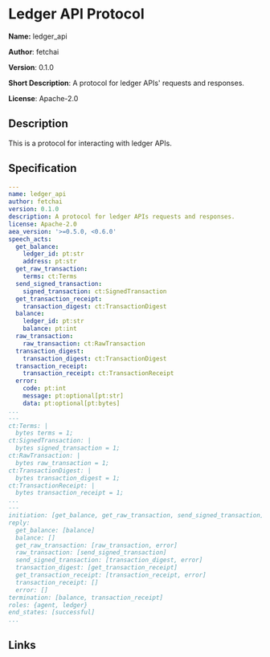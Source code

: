 # Ledger API Protocol

**Name:** ledger_api

**Author**: fetchai

**Version**: 0.1.0

**Short Description**: A protocol for ledger APIs' requests and responses.

**License**: Apache-2.0

## Description

This is a protocol for interacting with ledger APIs.

## Specification

```yaml
---
name: ledger_api
author: fetchai
version: 0.1.0
description: A protocol for ledger APIs requests and responses.
license: Apache-2.0
aea_version: '>=0.5.0, <0.6.0'
speech_acts:
  get_balance:
    ledger_id: pt:str
    address: pt:str
  get_raw_transaction:
    terms: ct:Terms 
  send_signed_transaction:
    signed_transaction: ct:SignedTransaction
  get_transaction_receipt:
    transaction_digest: ct:TransactionDigest
  balance:
    ledger_id: pt:str
    balance: pt:int
  raw_transaction:
    raw_transaction: ct:RawTransaction
  transaction_digest:
    transaction_digest: ct:TransactionDigest
  transaction_receipt:
    transaction_receipt: ct:TransactionReceipt
  error:
    code: pt:int
    message: pt:optional[pt:str]
    data: pt:optional[pt:bytes]
...
---
ct:Terms: |
  bytes terms = 1;
ct:SignedTransaction: |
  bytes signed_transaction = 1;
ct:RawTransaction: |
  bytes raw_transaction = 1;
ct:TransactionDigest: |
  bytes transaction_digest = 1;
ct:TransactionReceipt: |
  bytes transaction_receipt = 1;
...
---
initiation: [get_balance, get_raw_transaction, send_signed_transaction]
reply:
  get_balance: [balance]
  balance: []
  get_raw_transaction: [raw_transaction, error]
  raw_transaction: [send_signed_transaction]
  send_signed_transaction: [transaction_digest, error]
  transaction_digest: [get_transaction_receipt]
  get_transaction_receipt: [transaction_receipt, error]
  transaction_receipt: []
  error: []
termination: [balance, transaction_receipt]
roles: {agent, ledger}
end_states: [successful]
...
```

## Links
